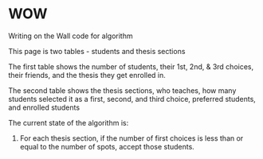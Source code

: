 WOW
===

Writing on the Wall code for algorithm

This page is two tables - students and thesis sections

The first table shows the number of students, their 1st, 2nd, & 3rd choices, their friends, and the thesis they get enrolled in.

The second table shows the thesis sections, who teaches, how many students selected it as a first, second, and third choice, preferred students, and enrolled students

The current state of the algorithm is:

1. For each thesis section, if the number of first choices is less than or equal to the number of spots, accept those students.